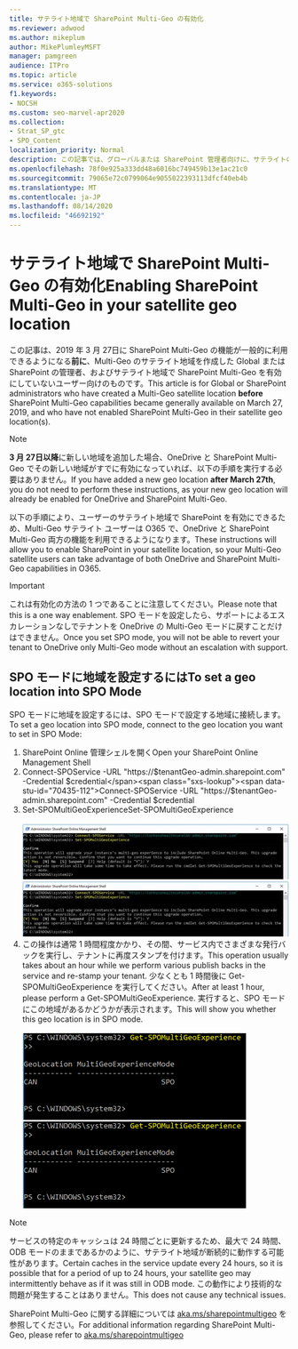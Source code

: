 ```yaml
---
title: サテライト地域で SharePoint Multi-Geo の有効化
ms.reviewer: adwood
ms.author: mikeplum
author: MikePlumleyMSFT
manager: pamgreen
audience: ITPro
ms.topic: article
ms.service: o365-solutions
f1.keywords:
- NOCSH
ms.custom: seo-marvel-apr2020
ms.collection:
- Strat_SP_gtc
- SPO_Content
localization_priority: Normal
description: この記事では、グローバルまたは SharePoint 管理者向けに、サテライトの地理的な場所で SharePoint の複数地域を有効にする方法について説明します。
ms.openlocfilehash: 78f0e925a333dd48a6016bc749459b13e1ac21c0
ms.sourcegitcommit: 79065e72c0799064e9055022393113dfcf40eb4b
ms.translationtype: MT
ms.contentlocale: ja-JP
ms.lasthandoff: 08/14/2020
ms.locfileid: "46692192"
---
```

# <a name="enabling-sharepoint-multi-geo-in-your-satellite-geo-location"></a><span data-ttu-id="70435-103">サテライト地域で SharePoint Multi-Geo の有効化</span><span class="sxs-lookup"><span data-stu-id="70435-103">Enabling SharePoint Multi-Geo in your satellite geo location</span></span>

<span data-ttu-id="70435-104">この記事は、2019 年 3 月 27日に SharePoint Multi-Geo の機能が一般的に利用できるようになる**前に**、Multi-Geo のサテライト地域を作成した Global または SharePoint の管理者、およびサテライト地域で SharePoint Multi-Geo を有効にしていないユーザー向けのものです。</span><span class="sxs-lookup"><span data-stu-id="70435-104">This article is for Global or SharePoint administrators who have created a Multi-Geo satellite location **before** SharePoint Multi-Geo capabilities became generally available on March 27, 2019, and who have not enabled SharePoint Multi-Geo in their satellite geo location(s).</span></span> 

>[!Note]
><span data-ttu-id="70435-105">**3 月 27日以降**に新しい地域を追加した場合、OneDrive と SharePoint Multi-Geo でその新しい地域がすでに有効になっていれば、以下の手順を実行する必要はありません。</span><span class="sxs-lookup"><span data-stu-id="70435-105">If you have added a new geo location **after March 27th**, you do not need to perform these instructions, as your new geo location will already be enabled for OneDrive and SharePoint Multi-Geo.</span></span>

<span data-ttu-id="70435-106">以下の手順により、ユーザーのサテライト地域で SharePoint を有効にできるため、Multi-Geo サテライト ユーザーは O365 で、OneDrive と SharePoint Multi-Geo 両方の機能を利用できるようになります。</span><span class="sxs-lookup"><span data-stu-id="70435-106">These instructions will allow you to enable SharePoint in your satellite location, so your Multi-Geo satellite users can take advantage of both OneDrive and SharePoint Multi-Geo capabilities in O365.</span></span> 

>[!IMPORTANT]
><span data-ttu-id="70435-107">これは有効化の方法の 1 つであることに注意してください。</span><span class="sxs-lookup"><span data-stu-id="70435-107">Please note that this is a one way enablement.</span></span> <span data-ttu-id="70435-108">SPO モードを設定したら、サポートによるエスカレーションなしでテナントを OneDrive の Multi-Geo モードに戻すことだけはできません。</span><span class="sxs-lookup"><span data-stu-id="70435-108">Once you set SPO mode, you will not be able to revert your tenant to OneDrive only Multi-Geo mode without an escalation with support.</span></span> 

## <a name="to-set-a-geo-location-into-spo-mode"></a><span data-ttu-id="70435-109">SPO モードに地域を設定するには</span><span class="sxs-lookup"><span data-stu-id="70435-109">To set a geo location into SPO Mode</span></span>

<span data-ttu-id="70435-110">SPO モードに地域を設定するには、SPO モードで設定する地域に接続します。</span><span class="sxs-lookup"><span data-stu-id="70435-110">To set a geo location into SPO mode, connect to the geo location you want to set in SPO Mode:</span></span>

1.    <span data-ttu-id="70435-111">SharePoint Online 管理シェルを開く</span><span class="sxs-lookup"><span data-stu-id="70435-111">Open your SharePoint Online Management Shell</span></span> 
2.    <span data-ttu-id="70435-112">Connect-SPOService -URL "https://$tenantGeo-admin.sharepoint.com" -Credential $credential</span><span class="sxs-lookup"><span data-stu-id="70435-112">Connect-SPOService -URL "https://$tenantGeo-admin.sharepoint.com" -Credential $credential</span></span>
3.    <span data-ttu-id="70435-113">Set-SPOMultiGeoExperience</span><span class="sxs-lookup"><span data-stu-id="70435-113">Set-SPOMultiGeoExperience</span></span></br></br>
<span data-ttu-id="70435-114">![Set-SPOMultiGeoExperience](../media/Set-SPO-MultiGeo.jpg)</span><span class="sxs-lookup"><span data-stu-id="70435-114">![Set-SPOMultiGeoExperience](../media/Set-SPO-MultiGeo.jpg)</span></span>
4.    <span data-ttu-id="70435-115">この操作は通常 1 時間程度かかり、その間、サービス内でさまざまな発行バックを実行し、テナントに再度スタンプを付けます。</span><span class="sxs-lookup"><span data-stu-id="70435-115">This operation usually takes about an hour while we perform various publish backs in the service and re-stamp your tenant.</span></span> <span data-ttu-id="70435-116">少なくとも 1 時間後に Get-SPOMultiGeoExperience を実行してください。</span><span class="sxs-lookup"><span data-stu-id="70435-116">After at least 1 hour, please perform a Get-SPOMultiGeoExperience.</span></span>  <span data-ttu-id="70435-117">実行すると、SPO モードにこの地域があるかどうかが表示されます。</span><span class="sxs-lookup"><span data-stu-id="70435-117">This will show you whether this geo location is in SPO mode.</span></span></br></br>
<span data-ttu-id="70435-118">![Set-SPOMultiGeoExperience](../media/Get-SPO-MultiGeo.jpg)</span><span class="sxs-lookup"><span data-stu-id="70435-118">![Set-SPOMultiGeoExperience](../media/Get-SPO-MultiGeo.jpg)</span></span>

 
 
 
>[!Note]
><span data-ttu-id="70435-119">サービスの特定のキャッシュは 24 時間ごとに更新するため、最大で 24 時間、ODB モードのままであるかのように、サテライト地域が断続的に動作する可能性があります。</span><span class="sxs-lookup"><span data-stu-id="70435-119">Certain caches in the service update every 24 hours, so it is possible that for a period of up to 24 hours, your satellite geo may intermittently behave as if it was still in ODB mode.</span></span> <span data-ttu-id="70435-120">この動作により技術的な問題が発生することはありません。</span><span class="sxs-lookup"><span data-stu-id="70435-120">This does not cause any technical issues.</span></span> 
 
<span data-ttu-id="70435-121">SharePoint Multi-Geo に関する詳細については [aka.ms/sharepointmultigeo](multi-geo-capabilities-in-onedrive-and-sharepoint-online-in-microsoft-365.md) を参照してください。</span><span class="sxs-lookup"><span data-stu-id="70435-121">For additional information regarding SharePoint Multi-Geo, please refer to [aka.ms/sharepointmultigeo](multi-geo-capabilities-in-onedrive-and-sharepoint-online-in-microsoft-365.md)</span></span>


